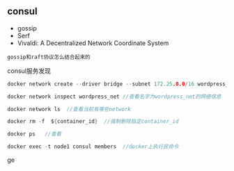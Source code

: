 ## consul



* gossip 
* Serf  
* Vivaldi: A Decentralized Network Coordinate System



`gossip和raft协议怎么结合起来的`



consul服务发现





```go
docker network create --driver bridge --subnet 172.25.0.0/16 wordpress_net //创建一个名字为wordpress_net的network

docker network inspect wordpress_net //查看名字为wordpress_net的网络信息 

docker network ls  //查看当前有哪些network

docker rm -f  ${container_id}  //强制删除指定container_id

docker ps   //查看

docker exec -t node1 consul members  //docker上执行民命令
```

ge